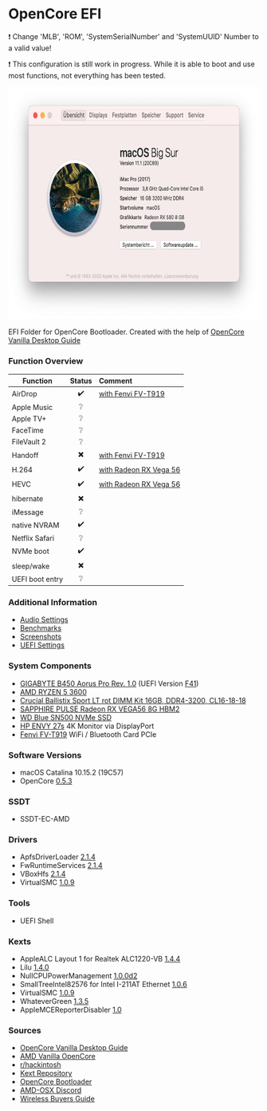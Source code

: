 OpenCore EFI
================

:exclamation: Change 'MLB', 'ROM', 'SystemSerialNumber' and 'SystemUUID' Number to a valid value!

:exclamation: This configuration is still work in progress. While it is able to boot and use most functions, not everything has been tested.

<img src="https://github.com/mipxx/OpenCoreEFI/blob/master/Docs/System/System_Info_1.png" width="698" height="465"/>

EFI Folder for OpenCore Bootloader.
Created with the help of [OpenCore Vanilla Desktop Guide](https://khronokernel-2.gitbook.io/opencore-vanilla-desktop-guide/)

### Function Overview

| Function        | Status                   | Comment                 |
| --------------- | :----------------------: | :---------------------- |
| AirDrop         | :heavy_check_mark:       | [with Fenvi FV-T919](https://www.aliexpress.com/item/4000167777406.html) |
| Apple Music     | :grey_question:          |                         |
| Apple TV+       | :grey_question:          |                         |
| FaceTime        | :grey_question:          |                         |
| FileVault 2     | :grey_question:          |                         |
| Handoff         | :heavy_multiplication_x: | [with Fenvi FV-T919](https://www.aliexpress.com/item/4000167777406.html) |
| H.264           | :heavy_check_mark:       | [with Radeon RX Vega 56](https://github.com/mipxx/OpenCoreEFI/blob/master/Docs/System.md#hardware-encoding)  |
| HEVC            | :heavy_check_mark:       | [with Radeon RX Vega 56](https://github.com/mipxx/OpenCoreEFI/blob/master/Docs/System.md#hardware-encoding)  |
| hibernate       | :heavy_multiplication_x: |                         |
| iMessage        | :grey_question:          |                         |
| native NVRAM    | :heavy_check_mark:       |                         |
| Netflix Safari  | :grey_question:          |                         |
| NVMe boot       | :heavy_check_mark:       |                         |
| sleep/wake      | :heavy_multiplication_x: |                         |
| UEFI boot entry | :grey_question:          |                         |

### Additional Information

- [Audio Settings](https://github.com/mipxx/OpenCoreEFI/blob/master/Docs/Audio.md)
- [Benchmarks](https://github.com/mipxx/OpenCoreEFI/blob/master/Docs/Benchmark.md)
- [Screenshots](https://github.com/mipxx/OpenCoreEFI/blob/master/Docs/System.md)
- [UEFI Settings](https://github.com/mipxx/OpenCoreEFI/blob/master/Docs/UEFI.md)

### System Components

- [GIGABYTE B450 Aorus Pro Rev. 1.0](https://de.aorus.com/product-detail.php?p=794&t=53&t2=57&t3=121) (UEFI Version [F41](http://download.gigabyte.eu/FileList/BIOS/mb_bios_b450-aorus-pro_f41_n.zip))
- [AMD RYZEN 5 3600](https://www.amd.com/de/products/cpu/amd-ryzen-5-3600)
- [Crucial Ballistix Sport LT rot DIMM Kit 16GB, DDR4-3200, CL16-18-18](https://ballistixgaming.com/products/dram/sport/ballistix-sport-lt-ddr4/ballistix-sport-lt-ddr4-rc.html)
- [SAPPHIRE PULSE Radeon RX VEGA56 8G HBM2](https://www.sapphiretech.com/de-de/consumer/pulse-rx-vega56-8g-hbm2)
- [WD Blue SN500 NVMe SSD](https://shop.westerndigital.com/de-de/products/internal-drives/wd-blue-sn500-nvme-ssd#WDS500G1B0C)
- [HP ENVY 27s](https://store.hp.com/GermanyStore/Merch/Product.aspx?id=Y6K73AA&opt=ABB&sel=MTO) 4K Monitor via DisplayPort
- [Fenvi FV-T919](https://www.aliexpress.com/item/4000167777406.html) WiFi / Bluetooth Card PCIe

### Software Versions

- macOS Catalina 10.15.2 (19C57)
- OpenCore [0.5.3](https://github.com/acidanthera/OpenCorePkg/releases/tag/0.5.3)

### SSDT
- SSDT-EC-AMD

### Drivers
- ApfsDriverLoader [2.1.4](https://github.com/acidanthera/AppleSupportPkg/releases/tag/2.1.4)
- FwRuntimeServices [2.1.4](https://github.com/acidanthera/AppleSupportPkg/releases/tag/2.1.4)
- VBoxHfs [2.1.4](https://github.com/acidanthera/AppleSupportPkg/releases/tag/2.1.4)
- VirtualSMC [1.0.9](https://github.com/acidanthera/VirtualSMC/releases/tag/1.0.9)

### Tools
- UEFI Shell

### Kexts
- AppleALC Layout 1 for Realtek ALC1220-VB [1.4.4](https://github.com/acidanthera/AppleALC/releases/tag/1.4.4)
- Lilu [1.4.0](https://github.com/acidanthera/Lilu/releases/tag/1.4.0)
- NullCPUPowerManagement [1.0.0d2](https://cdn.discordapp.com/attachments/263757191608139779/643751774666358794/NullCPUPowerManagement.kext.zip)
- SmallTreeIntel82576 for Intel I-211AT Ethernet [1.0.6](https://drive.google.com/file/d/0B5Txx3pb7pgcOG5lSEF2VzFySWM/view)
- VirtualSMC [1.0.9](https://github.com/acidanthera/VirtualSMC/releases/tag/1.0.9)
- WhateverGreen [1.3.5](https://github.com/acidanthera/WhateverGreen/releases/tag/1.3.5)
- AppleMCEReporterDisabler [1.0](https://github.com/AMD-OSX/AMD_Vanilla/blob/master/Extra/AppleMCEReporterDisabler.kext.zip)

### Sources
- [OpenCore Vanilla Desktop Guide](https://khronokernel-2.gitbook.io/opencore-vanilla-desktop-guide/)
- [AMD Vanilla OpenCore](https://github.com/AMD-OSX/AMD_Vanilla/tree/opencore)
- [r/hackintosh](https://www.reddit.com/r/hackintosh/)
- [Kext Repository](https://1drv.ms/f/s!AiP7m5LaOED-m-J8-MLJGnOgAqnjGw)
- [OpenCore Bootloader](https://github.com/acidanthera/OpenCorePkg)
- [AMD-OSX Discord](https://discord.gg/EfCYAJW)
- [Wireless Buyers Guide](https://khronokernel-7.gitbook.io/wireless-buyers-guide/)
